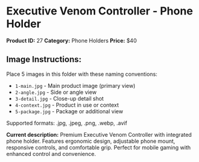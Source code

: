 # Executive Venom Controller - Phone Holder

**Product ID:** 27
**Category:** Phone Holders
**Price:** $40

## Image Instructions:
Place 5 images in this folder with these naming conventions:
- `1-main.jpg` - Main product image (primary view)
- `2-angle.jpg` - Side or angle view
- `3-detail.jpg` - Close-up detail shot
- `4-context.jpg` - Product in use or context
- `5-package.jpg` - Package or additional view

Supported formats: .jpg, .jpeg, .png, .webp, .avif

**Current description:**
Premium Executive Venom Controller with integrated phone holder.
          Features ergonomic design, adjustable phone mount, responsive
          controls, and comfortable grip. Perfect for mobile gaming with
          enhanced control and convenience.
